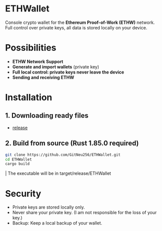 # ETHWallet
Console crypto wallet for the **Ethereum Proof-of-Work (ETHW)** network.
Full control over private keys, all data is stored locally on your device.

# Possibilities
* **ETHW Network Support**
* **Generate and import wallets** (private key)
* **Full local control: private keys never leave the device**
* **Sending and receiving ETHW**

# Installation
## 1. Downloading ready files
* [release](https://github.com/GitNeu256/ETHWallet/releases/latest)
## 2. Build from source (Rust 1.85.0 required)
```bash
git clone https://github.com/GitNeu256/ETHWallet.git
cd ETHWallet
cargo build 
```
| The executable will be in target/release/ETHWallet

# Security
* Private keys are stored locally only.
* Never share your private key. (I am not responsible for the loss of your key.)
* Backup: Keep a local backup of your wallet.